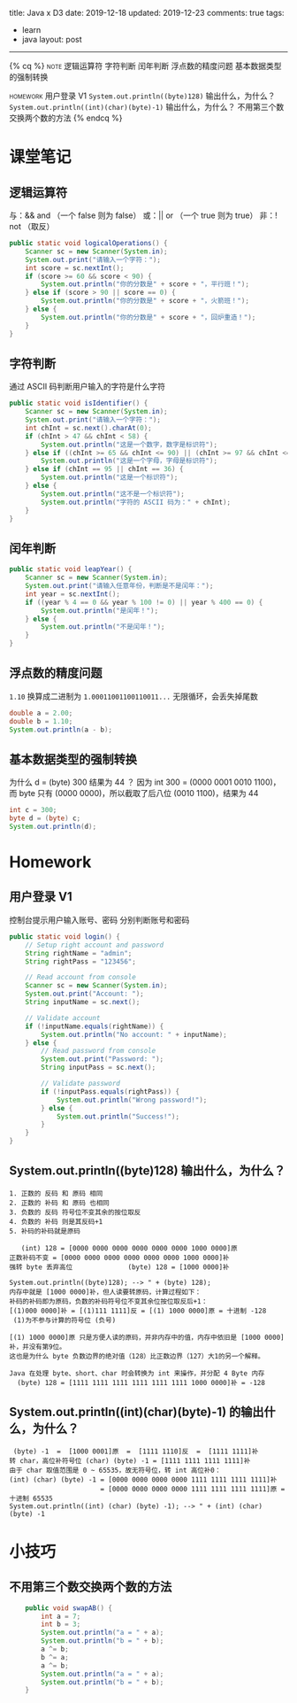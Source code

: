 title: Java x D3
date: 2019-12-18
updated: 2019-12-23
comments: true
tags:
  - learn
  - java
layout: post
---
{% cq %}
<span style="font-variant: small-caps;">note</span>
逻辑运算符
字符判断
闰年判断
浮点数的精度问题
基本数据类型的强制转换

<span style="font-variant: small-caps;">homework</span>
用户登录 V1
`System.out.println((byte)128)` 输出什么，为什么？
`System.out.println((int)(char)(byte)-1)` 输出什么，为什么？
不用第三个数交换两个数的方法
{% endcq %}
<!--more-->

# 课堂笔记
## 逻辑运算符
与：&& and （一个 false 则为 false）
或：|| or  （一个 true 则为 true）
非：! not （取反）

```java
public static void logicalOperations() {
    Scanner sc = new Scanner(System.in);
    System.out.print("请输入一个字符：");
    int score = sc.nextInt();
    if (score >= 60 && score < 90) {
        System.out.println("你的分数是" + score + "，平行班！");
    } else if (score > 90 || score == 0) {
        System.out.println("你的分数是" + score + "，火箭班！");
    } else {
        System.out.println("你的分数是" + score + "，回炉重造！");
    }
}
```

## 字符判断
通过 ASCII 码判断用户输入的字符是什么字符
```java
public static void isIdentifier() {
    Scanner sc = new Scanner(System.in);
    System.out.print("请输入一个字符：");
    int chInt = sc.next().charAt(0);
    if (chInt > 47 && chInt < 58) {
        System.out.println("这是一个数字，数字是标识符");
    } else if ((chInt >= 65 && chInt <= 90) || (chInt >= 97 && chInt <= 122)) {
        System.out.println("这是一个字母，字母是标识符");
    } else if (chInt == 95 || chInt == 36) {
        System.out.println("这是一个标识符");
    } else {
        System.out.println("这不是一个标识符");
        System.out.println("字符的 ASCII 码为：" + chInt);
    }
}
```

## 闰年判断
```java
public static void leapYear() {
    Scanner sc = new Scanner(System.in);
    System.out.print("请输入任意年份，判断是不是闰年：");
    int year = sc.nextInt();
    if ((year % 4 == 0 && year % 100 != 0) || year % 400 == 0) {
        System.out.println("是闰年！");
    } else {
        System.out.println("不是闰年！");
    }
}
```

## 浮点数的精度问题
`1.10` 换算成二进制为 `1.00011001100110011...` 无限循环，会丢失掉尾数
```java
double a = 2.00;
double b = 1.10;
System.out.println(a - b);
```

## 基本数据类型的强制转换
为什么 d = (byte) 300 结果为 44 ？
因为 int 300 = (0000 0001 0010 1100)，而 byte 只有 (0000 0000)，所以截取了后八位 (0010 1100)，结果为 44
```java
int c = 300;
byte d = (byte) c;
System.out.println(d);
```

# Homework
## 用户登录 V1
控制台提示用户输入账号、密码
分别判断账号和密码
```java
public static void login() {
    // Setup right account and password
    String rightName = "admin";
    String rightPass = "123456";

    // Read account from console
    Scanner sc = new Scanner(System.in);
    System.out.print("Account: ");
    String inputName = sc.next();

    // Validate account
    if (!inputName.equals(rightName)) {
        System.out.println("No account: " + inputName);
    } else {
        // Read password from console
        System.out.print("Password: ");
        String inputPass = sc.next();

        // Validate password
        if (!inputPass.equals(rightPass)) {
            System.out.println("Wrong password!");
        } else {
            System.out.println("Success!");
        }
    }
}
```
## System.out.println((byte)128) 输出什么，为什么？
```
1. 正数的 反码 和 原码 相同
2. 正数的 补码 和 原码 也相同
3. 负数的 反码 符号位不变其余的按位取反
4. 负数的 补码 则是其反码+1
5. 补码的补码就是原码
 
   (int) 128 = [0000 0000 0000 0000 0000 0000 1000 0000]原
正数补码不变 = [0000 0000 0000 0000 0000 0000 1000 0000]补
强转 byte 丢弃高位              (byte) 128 = [1000 0000]补

System.out.println((byte)128); --> " + (byte) 128);
内存中就是 [1000 0000]补，但人读要转原码，计算过程如下：
补码的补码即为原码，负数的补码符号位不变其余位按位取反后+1：
[(1)000 0000]补 = [(1)111 1111]反 = [(1) 1000 0000]原 = 十进制 -128
 (1)为不参与计算的符号位 (负号)

[(1) 1000 0000]原 只是方便人读的原码，并非内存中的值，内存中依旧是 [1000 0000]补，并没有第9位。
这也是为什么 byte 负数边界的绝对值（128）比正数边界（127）大1的另一个解释。

Java 在处理 byte、short、char 时会转换为 int 来操作，并分配 4 Byte 内存
  (byte) 128 = [1111 1111 1111 1111 1111 1111 1000 0000]补 = -128
```

## System.out.println((int)(char)(byte)-1) 的输出什么，为什么？
```
 (byte) -1  =  [1000 0001]原  =  [1111 1110]反  =  [1111 1111]补
转 char，高位补符号位 (char) (byte) -1 = [1111 1111 1111 1111]补
由于 char 取值范围是 0 ~ 65535，故无符号位，转 int 高位补0：
(int) (char) (byte) -1 = [0000 0000 0000 0000 1111 1111 1111 1111]补
                       = [0000 0000 0000 0000 1111 1111 1111 1111]原 = 十进制 65535
System.out.println((int) (char) (byte) -1); --> " + (int) (char) (byte) -1
```
# 小技巧
## 不用第三个数交换两个数的方法
```java
    public void swapAB() {
        int a = 7;
        int b = 3;
        System.out.println("a = " + a);
        System.out.println("b = " + b);
        a ^= b;
        b ^= a;
        a ^= b;
        System.out.println("a = " + a);
        System.out.println("b = " + b);
    }
```
